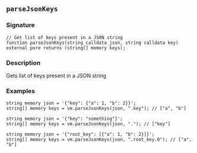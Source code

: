 ## `parseJsonKeys`

### Signature

```solidity
// Get list of keys present in a JSON string
function parseJsonKeys(string calldata json, string calldata key) external pure returns (string[] memory keys);
```

### Description

Gets list of keys present in a JSON string

### Examples

```solidity
string memory json = '{"key": {"a": 1, "b": 2}}';
string[] memory keys = vm.parseJsonKeys(json, ".key"); // ["a", "b"]
```

```solidity
string memory json = '{"key": "something"}';
string[] memory keys = vm.parseJsonKeys(json, "."); // ["key"]
```

```solidity
string memory json = '{"root_key": [{"a": 1, "b": 2}]}';
string[] memory keys = vm.parseJsonKeys(json, ".root_key.0"); // ["a", "b"]
```